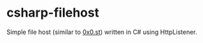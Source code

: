# csharp-filehost

Simple file host (similar to [0x0.st](0x0.st)) written in C# using HttpListener.
